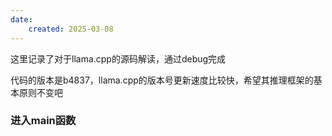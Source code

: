 ```yaml
---
date:
    created: 2025-03-08
---
```

这里记录了对于llama.cpp的源码解读，通过debug完成

<!-- more-->

代码的版本是b4837，llama.cpp的版本号更新速度比较快，希望其推理框架的基本原则不变吧

### 进入main函数